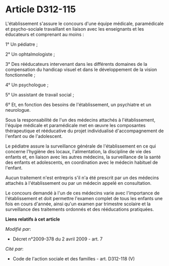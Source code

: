# Article D312-115

L'établissement  s'assure le concours d'une équipe médicale, paramédicale et psycho-sociale travaillant en liaison avec les
enseignants et les éducateurs et comprenant au moins :

1° Un pédiatre ;

2° Un ophtalmologiste ;

3° Des rééducateurs intervenant dans les différents domaines de la compensation du handicap visuel et dans le développement
de la vision fonctionnelle ;

4° Un psychologue ;

5° Un assistant de travail social ; 

6° Et, en fonction des besoins de l'établissement, un psychiatre et un neurologue. 

Sous la responsabilité de l'un des médecins attachés à l'établissement, l'équipe médicale et paramédicale met en œuvre les
composantes thérapeutique et rééducative du projet individualisé d'accompagnement de l'enfant ou de l'adolescent.

Le pédiatre assure la surveillance générale de l'établissement en ce qui concerne l'hygiène des locaux, l'alimentation, la
discipline de vie des enfants et, en liaison avec les autres médecins, la surveillance de la santé des enfants et
adolescents, en coordination avec le médecin habituel de l'enfant.

Aucun traitement n'est entrepris s'il n'a été prescrit par un des médecins attachés à l'établissement ou par un médecin
appelé en consultation.

Le concours demandé à l'un de ces médecins varie avec l'importance de l'établissement et doit permettre l'examen complet de
tous les enfants une fois en cours d'année, ainsi qu'un examen par trimestre scolaire et la surveillance des traitements
ordonnés et des rééducations pratiquées.

**Liens relatifs à cet article**

_Modifié par_:

  - Décret n°2009-378 du 2 avril 2009 - art. 7

_Cité par_:

  - Code de l'action sociale et des familles - art. D312-118 (V)
